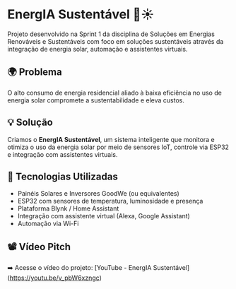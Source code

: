 # EnergIA Sustentável 🔋☀️

Projeto desenvolvido na Sprint 1 da disciplina de Soluções em Energias Renováveis e Sustentáveis com foco em soluções sustentáveis através da integração de energia solar, automação e assistentes virtuais.

## 🌍 Problema
O alto consumo de energia residencial aliado à baixa eficiência no uso de energia solar compromete a sustentabilidade e eleva custos.

## 💡 Solução
Criamos o **EnergIA Sustentável**, um sistema inteligente que monitora e otimiza o uso da energia solar por meio de sensores IoT, controle via ESP32 e integração com assistentes virtuais.

## 🔧 Tecnologias Utilizadas
- Painéis Solares e Inversores GoodWe (ou equivalentes)
- ESP32 com sensores de temperatura, luminosidade e presença
- Plataforma Blynk / Home Assistant
- Integração com assistente virtual (Alexa, Google Assistant)
- Automação via Wi-Fi

## 📽️ Vídeo Pitch
➡️ Acesse o vídeo do projeto: [YouTube - EnergIA Sustentável] (https://youtu.be/v_pbW6xzngc)
